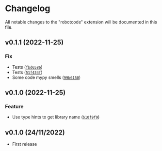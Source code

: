 # Changelog

All notable changes to the "robotcode" extension will be documented in this file.

<!--next-version-placeholder-->

## v0.1.1 (2022-11-25)
### Fix
* Tests ([`fbd6586`](https://github.com/d-biehl/robotframework-libraryproxy/commit/fbd65863e00238e39e81756745e69e3193a777b4))
* Tests ([`51f434f`](https://github.com/d-biehl/robotframework-libraryproxy/commit/51f434ff72ffe451b9407bdb6018ac3055a2f9ae))
* Some code mypy smells ([`99b6150`](https://github.com/d-biehl/robotframework-libraryproxy/commit/99b615063d5006078d53ca8d0929277b55b7849a))

## v0.1.0 (2022-11-25)
### Feature
* Use type hints to get library name ([`b10f9f9`](https://github.com/d-biehl/robotframework-libraryproxy/commit/b10f9f9b0aafd254e5c44f167b40eb10b77348fd))

## v0.1.0 (24/11/2022)

- First release
